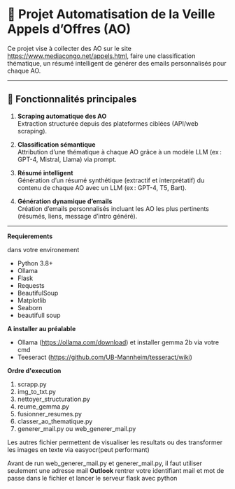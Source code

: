 # 📄 Projet Automatisation de la Veille Appels d’Offres (AO)

Ce projet vise à collecter des AO sur le site https://www.mediacongo.net/appels.html, faire une classification thématique, un résumé intelligent  de générer des emails personnalisés pour chaque AO.

---

## 🚀 Fonctionnalités principales

1. **Scraping automatique des AO**  
   Extraction structurée depuis des plateformes ciblées (API/web scraping).

2. **Classification sémantique**  
   Attribution d’une thématique à chaque AO grâce à un modèle LLM (ex : GPT-4, Mistral, Llama) via prompt.

3. **Résumé intelligent**  
   Génération d’un résumé synthétique (extractif et interprétatif) du contenu de chaque AO avec un LLM (ex : GPT-4, T5, Bart).


5. **Génération dynamique d’emails**  
   Création d’emails personnalisés incluant les AO les plus pertinents (résumés, liens, message d’intro généré).


---


**Requierements**

dans votre environement
- Python 3.8+
- Ollama
- Flask
- Requests
- BeautifulSoup
- Matplotlib
- Seaborn
- beautifull soup

**A installer au préalable**    
- Ollama (https://ollama.com/download)
    et installer gemma 2b via votre cmd
- Teeseract (https://github.com/UB-Mannheim/tesseract/wiki)

**Ordre d'execution**
1. scrapp.py
2. img_to_txt.py
3. nettoyer_structuration.py
4. reume_gemma.py
5. fusionner_resumes.py
6. classer_ao_thematique.py
7. generer_mail.py ou web_generer_mail.py

Les autres fichier permettent de visualiser les resultats ou des transformer les images en texte via easyocr(peut performant)

Avant de run  web_generer_mail.py et generer_mail.py, il faut utiliser seulement une adresse mail **Outlook** rentrer votre identifiant mail et mot de passe dans le fichier  et lancer le serveur flask avec python
